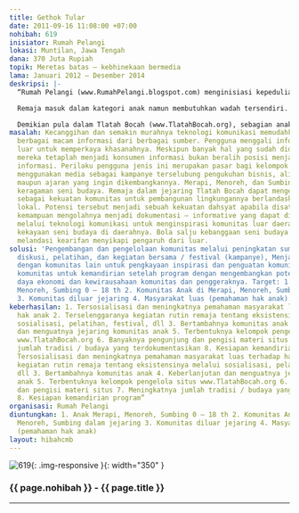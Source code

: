 ```yaml
---
title: Gethok Tular
date: 2011-09-16 11:08:00 +07:00
nohibah: 619
inisiator: Rumah Pelangi
lokasi: Muntilan, Jawa Tengah
dana: 370 Juta Rupiah
topik: Meretas batas – kebhinekaan bermedia
lama: Januari 2012 – Desember 2014
deskripsi: |-
  “Rumah Pelangi (www.RumahPelangi.blogspot.com) menginisiasi kepedulian pada anak semenjak 8 tahun lalu dengan pendekatan seni tradisi. Pada awalnya seni ini hanya dilakukan kalangan dewasa namun kemudian dilakukan anak-anak dalam jejaring Tlatah Bocah (18 komunitas di Merapi, Menoreh, dan Sumbing) sebagai kampanye anak merupakan subyek pembangunan.

  Remaja masuk dalam kategori anak namun membutuhkan wadah tersendiri. Mereka mulai mudah mendapatkan referensi dari berbagai sumber dalam pencarian jati diri namun perlu pembelajaran bersama untuk dapat memilah hal yang sesuai usia psikologis dan lingkungannya.

  Demikian pula dalam Tlatah Bocah (www.TlatahBocah.org), sebagian anak telah beranjak remaja. Kegiatan yang telah dijalani sewaktu anak-anak perlu dilanjutkan supaya pengembangan diri mereka tidak lepas dari tradisi, keberagaman, serta diperkenalkan isu-isu di lingkungan dan penyikapannya. Penguatan komunitas remaja ini dicapai melalui kegiatan berjejaring dalam program kesenian, pendokumentasian kegiatan budaya, serta pengelolaan media jurnalistik yang dikelola mereka. Media online dapat menyebarkan inspirasi pada komunitas remaja daerah lain untuk beraktifitas sesuai karakteristik lokal masing-masing.”
masalah: Kecanggihan dan semakin murahnya teknologi komunikasi memudahkan mendapatkan
  berbagai macam informasi dari berbagai sumber. Pengguna menggali informasi dari
  luar untuk memperkaya khasanahnya. Meskipun banyak hal yang sudah didapatkan namun
  mereka tetaplah menjadi konsumen informasi bukan beralih posisi menjadi produsen
  informasi. Perilaku pengguna jenis ini merupakan pasar bagi kelompok yang mampu
  menggunakan media sebagai kampanye terselubung pengukuhan bisnis, aliran politik,
  maupun ajaran yang ingin dikembangkannya. Merapi, Menoreh, dan Sumbing mempunyai
  keragaman seni budaya. Remaja dalam jejaring Tlatah Bocah dapat mengesplorasinya
  sebagai kekuatan komunitas untuk pembangunan lingkungannya berlandaskan karakter
  lokal. Potensi tersebut menjadi sebuah kekuatan dahsyat apabila disatukan dengan
  kemampuan mengolahnya menjadi dokumentasi – informative yang dapat didesiminasikan
  melalui teknologi komunikasi untuk menginspirasi komunitas luar daerah mengelola
  kekayaan seni budaya di daerahnya. Bola salju kebanggaan seni budaya setempat akan
  melandasi kearifan menyikapi pengaruh dari luar.
solusi: 'Pengembangan dan pengelolaan komunitas melalui peningkatan sumber daya melalui
  diskusi, pelatihan, dan kegiatan bersama / festival (kampanye), Menjalin relasi
  dengan komunitas lain untuk pengkayaan inspirasi dan penguatan komunitas, Persiapan
  komunitas untuk kemandirian setelah program dengan mengembangkan potensi sumber
  daya ekonomi dan kewirausahaan komunitas dan penggeraknya. Target: 1. Anak Merapi,
  Menoreh, Sumbing 0 – 18 th 2. Komunitas Anak di Merapi, Menoreh, Sumbing dalam jejaring
  3. Komunitas diluar jejaring 4. Masyarakat luas (pemahaman hak anak).'
keberhasilan: 1. Tersosialisasi dan meningkatnya pemahaman masyarakat luas terhadap
  hak anak 2. Terselenggaranya kegiatan rutin remaja tentang eksistensinya melalui
  sosialisasi, pelatihan, festival, dll 3. Bertambahnya komunitas anak 4. Keberlanjutan
  dan menguatnya jejaring komunitas anak 5. Terbentuknya kelompok pengelola situs
  www.TlatahBocah.org 6. Banyaknya pengunjung dan pengisi materi situs 7. Meningkatnya
  jumlah tradisi / budaya yang terdokumentasikan 8. Kesiapan kemandirian program”1.
  Tersosialisasi dan meningkatnya pemahaman masyarakat luas terhadap hak anak 2. Terselenggaranya
  kegiatan rutin remaja tentang eksistensinya melalui sosialisasi, pelatihan, festival,
  dll 3. Bertambahnya komunitas anak 4. Keberlanjutan dan menguatnya jejaring komunitas
  anak 5. Terbentuknya kelompok pengelola situs www.TlatahBocah.org 6. Banyaknya pengunjung
  dan pengisi materi situs 7. Meningkatnya jumlah tradisi / budaya yang terdokumentasikan
  8. Kesiapan kemandirian program”
organisasi: Rumah Pelangi
diuntungkan: 1. Anak Merapi, Menoreh, Sumbing 0 – 18 th 2. Komunitas Anak di Merapi,
  Menoreh, Sumbing dalam jejaring 3. Komunitas diluar jejaring 4. Masyarakat luas
  (pemahaman hak anak)
layout: hibahcmb
---
```


![619](/static/img/hibahcmb/619.png){: .img-responsive }{: width="350" }

### {{ page.nohibah }} - {{ page.title }}

---
